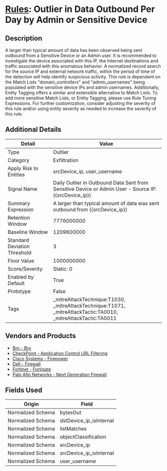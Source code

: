 # [Rules](README.md): Outlier in Data Outbound Per Day by Admin or Sensitive Device

## Description
A larger than typical amount of data has been observed being sent outbound from a Sensitive Device or an Admin user. It is recommended to investigate the device associated with this IP, the Internet destinations and traffic associated with this anomalous behavior. A normalized record search for the source IP and external network traffic, within the period of time of the detection will help identify suspicious activity. This rule is dependent on the Match Lists "domain_controllers" and "admin_usernames" being populated with the sensitive device IPs and admin usernames. Additionally, Entity Tagging offers a similar and extensible alternative to Match Lists. To add more sensitive Match Lists, or Entity Tagging, please use Rule Tuning Expressions. For further customization, consider adjusting the severity of this rule and/or using entity severity as needed to increase the severity of this rule.

## Additional Details
|Detail|Value|
|----|----|
|Type|Outlier|
|Category|Exfiltration|
|Apply Risk to Entities|srcDevice_ip, user_username|
|Signal Name|Daily Outlier in Outbound Data Sent from Sensitive Device or Admin User - Source IP: {{srcDevice_ip}}|
|Summary Expression|A larger than typical amount of data was sent outbound from {{srcDevice_ip}}|
|Retention Window|7776000000|
|Baseline Window|1209600000|
|Standard Deviation Threshold|3|
|Floor Value|1000000000|
|Score/Severity|Static: 0|
|Enabled by Default|True|
|Prototype|False|
|Tags|_mitreAttackTechnique:T1030, _mitreAttackTechnique:T1071, _mitreAttackTactic:TA0010, _mitreAttackTactic:TA0011|
## Vendors and Products
- [Bro - Bro](../products/37C866BF-72E1-470A-9072-EDB908F56951.md)
- [CheckPoint - Application Control URL Filtering](../products/ec98f4a8-f961-4e5b-ad7c-dc3c64301f47.md)
- [Cisco Systems - Firepower](../products/da9e05a5-3fd3-46a7-a107-ae03c01e3f5a.md)
- [Dell - Firewall](../products/b1639f7f-4c11-4d29-ab69-368cf0e05e25.md)
- [Fortinet - Fortigate](../products/c57e2c85-4fc1-4fb7-8fa1-dbc5235231ad.md)
- [Palo Alto Networks - Next Generation Firewall](../products/46f5fa2c-1a62-4692-82ad-ed87800a0adb.md)


## Fields Used

|Origin|Field|
|----|----|
|Normalized Schema|bytesOut|
|Normalized Schema|dstDevice_ip_isInternal|
|Normalized Schema|listMatches|
|Normalized Schema|objectClassification|
|Normalized Schema|srcDevice_ip|
|Normalized Schema|srcDevice_ip_isInternal|
|Normalized Schema|user_username|


